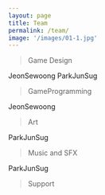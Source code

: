 ```yaml
---
layout: page
title: Team
permalink: /team/
image: '/images/01-1.jpg'
---
```


> Game Design

JeonSewoong
ParkJunSug

> GameProgramming

JeonSewoong

> Art

ParkJunSug

> Music and SFX

ParkJunSug

> Support
